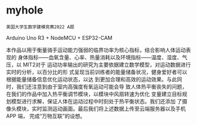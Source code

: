 # myhole



` 美国大学生数学建模竞赛2022 A题 `

Arduino Uno R3 + NodeMCU + ESP32-CAM


本作品以用于衡量骑手运动能力强弱的临界功率为核心指标，结合影响人体运动表现的
身体指标——血氧含量、心率、热量消耗以及环境指标——温度、湿度、气压，以 MIT2对于
运动功率输出的研究为主要依据建立数学模型，对运动数据进行实时的分析，以百分比的形
式呈现当前训练者的能量储备状况，健身爱好者可以根据能量储备信息优化运动状态，以达
到更加合理和高效的运动效果。与此同时，我们还注意到由于室内高强度有氧运动可能会导
致人体热平衡丧失的问题，在我们的作品中加入热平衡调节模块，以模块中风扇转速为优化
变量建立目标规划模型进行求解，保证人体在运动过程中时刻处于热平衡状态。我们还添加
了摄像头模块，实时监测运动画面。最后我们将上述数据上传至云端服务器以及手机 APP 端，
完成“万物互联”的设想。
